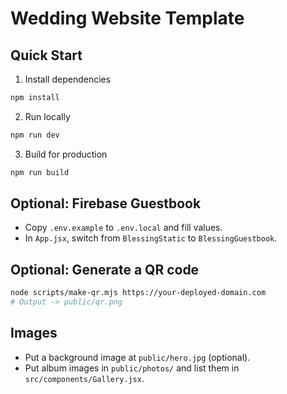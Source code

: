 # Wedding Website Template

## Quick Start
1) Install dependencies
```bash
npm install
```

2) Run locally
```bash
npm run dev
```

3) Build for production
```bash
npm run build
```

## Optional: Firebase Guestbook
- Copy `.env.example` to `.env.local` and fill values.
- In `App.jsx`, switch from `BlessingStatic` to `BlessingGuestbook`.

## Optional: Generate a QR code
```bash
node scripts/make-qr.mjs https://your-deployed-domain.com
# Output -> public/qr.png
```

## Images
- Put a background image at `public/hero.jpg` (optional).
- Put album images in `public/photos/` and list them in `src/components/Gallery.jsx`.
